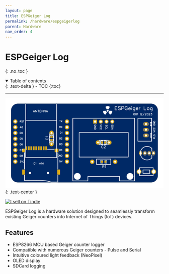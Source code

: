 ```yaml
---
layout: page
title: ESPGeiger Log
permalink: /hardware/espgeigerlog
parent: Hardware
nav_order: 4
---
```

<style>
#espghwimg {
  width: 100%;
  max-height: 300px;
}
</style>

# ESPGeiger Log
{: .no_toc }

<details open markdown="block">
  <summary>
    Table of contents
  </summary>
  {: .text-delta }
- TOC
{:toc}
</details>

---

<img id="espghwimg" src="../img/ESPGeiger-Log-v1.svg" alt="ESPGeiger Log board">
{: .text-center }

<a href="https://www.tindie.com/stores/espgeiger/?ref=offsite_badges&utm_source=sellers_paulstead&utm_medium=badges&utm_campaign=badge_medium"><img src="https://d2ss6ovg47m0r5.cloudfront.net/badges/tindie-mediums.png" alt="I sell on Tindie" width="150" height="78"></a>

ESPGeiger Log is a hardware solution designed to seamlessly transform existing Geiger counters into Internet of Things (IoT) devices.

## Features

- ESP8266 MCU based Geiger counter logger
- Compatible with numerous Geiger counters - Pulse and Serial
- Intuitive coloured light feedback (NeoPixel)
- OLED display
- SDCard logging
